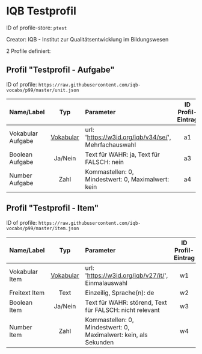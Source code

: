 # IQB Testprofil

ID of profile-store: `ptest`

Creator: IQB - Institut zur Qualitätsentwicklung im Bildungswesen

2 Profile definiert:

## Profil "Testprofil - Aufgabe"

ID of profile: `https://raw.githubusercontent.com/iqb-vocabs/p99/master/unit.json`

| Name/Label | Typ | Parameter | ID Profil-Eintrag |
| :--- | :---: | :--- | :---: |
| Vokabular Aufgabe | [Vokabular](https://w3id.org/iqb/v34/se/) | url: 'https://w3id.org/iqb/v34/se/', Mehrfachauswahl | a1 |
| Boolean Aufgabe | Ja/Nein | Text für WAHR: ja, Text für FALSCH: nein | a3 |
| Number Aufgabe | Zahl | Kommastellen: 0, Mindestwert: 0, Maximalwert: kein | a4 |

## Profil "Testprofil - Item"

ID of profile: `https://raw.githubusercontent.com/iqb-vocabs/p99/master/item.json`

| Name/Label | Typ | Parameter | ID Profil-Eintrag |
| :--- | :---: | :--- | :---: |
| Vokabular Item | [Vokabular](https://w3id.org/iqb/v27/it/) | url: 'https://w3id.org/iqb/v27/it/', Einmalauswahl | w1 |
| Freitext Item | Text | Einzeilig, Sprache(n): de   | w2 |
| Boolean Item | Ja/Nein | Text für WAHR: störend, Text für FALSCH: nicht relevant | w3 |
| Number Item | Zahl | Kommastellen: 0, Mindestwert: 0, Maximalwert: kein, als Sekunden | w4 |

